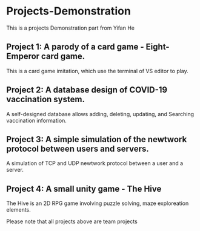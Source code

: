 # Projects-Demonstration
This is a projects Demonstration part from Yifan He

Project 1: A parody of a card game - Eight-Emperor card game.
---------------------------------------------------------------------------------------------------
This is a card game imitation, which use the terminal of VS editor to play.

Project 2: A database design of COVID-19 vaccination system.
---------------------------------------------------------------------------------------------------
A self-designed database allows adding, deleting, updating, and Searching vaccination information.


Project 3: A simple simulation of the newtwork protocol between users and servers.
---------------------------------------------------------------------------------------------------
A simulation of TCP and UDP newtwork protocol between a user and a server.


Project 4: A small unity game - The Hive
---------------------------------------------------------------------------------------------------
The Hive is an 2D RPG game involving puzzle solving, maze exploreation elements.


Please note that all projects above are team projects
